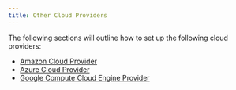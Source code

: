 ```yaml
---
title: Other Cloud Providers
---
```


<head>
  <link rel="canonical" href="https://ranchermanager.docs.rancher.com/getting-started/set-up-cloud-providers"/>
</head>

The following sections will outline how to set up the following cloud providers:

- [Amazon Cloud Provider](../how-to-guides/new-user-guides/kubernetes-clusters-in-rancher-setup/launch-kubernetes-with-rancher/set-up-cloud-providers/other-cloud-providers/amazon.md)
- [Azure Cloud Provider](../how-to-guides/new-user-guides/kubernetes-clusters-in-rancher-setup/launch-kubernetes-with-rancher/set-up-cloud-providers/other-cloud-providers/azure.md)
- [Google Compute Cloud Engine Provider](../how-to-guides/new-user-guides/kubernetes-clusters-in-rancher-setup/launch-kubernetes-with-rancher/set-up-cloud-providers/other-cloud-providers/google-compute-engine.md)